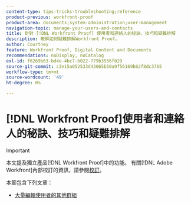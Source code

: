 ```yaml
---
content-type: tips-tricks-troubleshooting;reference
product-previous: workfront-proof
product-area: documents;system-administration;user-management
navigation-topic: manage-your-users-and-contacts
title: 針對 [!DNL Workfront Proof] 使用者和連絡人的秘訣、技巧和疑難排解
description: 瞭解如何疑難排解Workfront Proof。
author: Courtney
feature: Workfront Proof, Digital Content and Documents
recommendations: noDisplay, noCatalog
exl-id: f6269b63-bd4e-4bc7-b022-779b3556f029
source-git-commit: c3e15a052533d43065b50a9f56169b82f8dc3765
workflow-type: tm+mt
source-wordcount: '49'
ht-degree: 0%

---
```


# [!DNL Workfront Proof]使用者和連絡人的秘訣、技巧和疑難排解

>[!IMPORTANT]
>
>本文提及獨立產品[!DNL Workfront Proof]中的功能。 有關[!DNL Adobe Workfront]內部校訂的資訊，請參閱[校訂](../../../review-and-approve-work/proofing/proofing.md)。

本節包含下列文章：

* [大量編輯使用者的其他群組](../../../workfront-proof/wp-mnguserscontacts/tips-tricks-and-troubleshooting/bulk-edit-users-other-groups.md)
